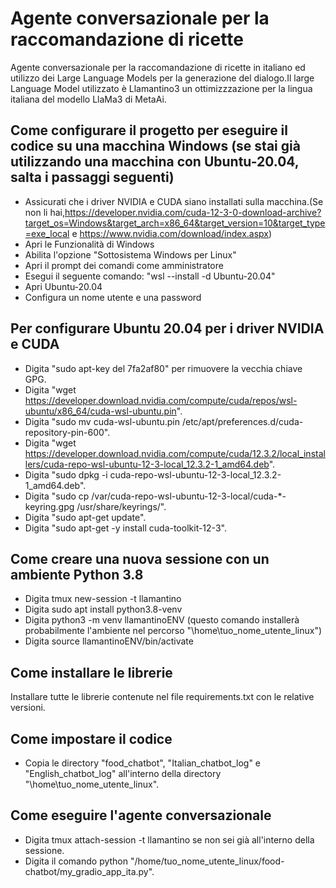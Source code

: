 # Agente conversazionale per la raccomandazione di ricette
Agente conversazionale per la raccomandazione di ricette in italiano ed utilizzo dei Large Language Models per la generazione del dialogo.Il large Language Model utilizzato è Llamantino3 un ottimizzzazione per la lingua italiana del modello LlaMa3 di MetaAi.
## Come configurare il progetto per eseguire il codice su una macchina Windows (se stai già utilizzando una macchina con Ubuntu-20.04, salta i passaggi seguenti)
* Assicurati che i driver NVIDIA e CUDA siano installati sulla macchina.(Se non li hai,https://developer.nvidia.com/cuda-12-3-0-download-archive?target_os=Windows&target_arch=x86_64&target_version=10&target_type=exe_local e https://www.nvidia.com/download/index.aspx)
* Apri le Funzionalità di Windows
* Abilita l'opzione "Sottosistema Windows per Linux"
* Apri il prompt dei comandi come amministratore
* Esegui il seguente comando: "wsl --install -d Ubuntu-20.04"
* Apri Ubuntu-20.04
* Configura un nome utente e una password
## Per configurare Ubuntu 20.04 per i driver NVIDIA e CUDA
* Digita "sudo apt-key del 7fa2af80" per rimuovere la vecchia chiave GPG.
* Digita "wget https://developer.download.nvidia.com/compute/cuda/repos/wsl-ubuntu/x86_64/cuda-wsl-ubuntu.pin".
* Digita "sudo mv cuda-wsl-ubuntu.pin /etc/apt/preferences.d/cuda-repository-pin-600".
* Digita "wget https://developer.download.nvidia.com/compute/cuda/12.3.2/local_installers/cuda-repo-wsl-ubuntu-12-3-local_12.3.2-1_amd64.deb".
* Digita "sudo dpkg -i cuda-repo-wsl-ubuntu-12-3-local_12.3.2-1_amd64.deb".
* Digita "sudo cp /var/cuda-repo-wsl-ubuntu-12-3-local/cuda-*-keyring.gpg /usr/share/keyrings/".
* Digita "sudo apt-get update".
* Digita "sudo apt-get -y install cuda-toolkit-12-3".
## Come creare una nuova sessione con un ambiente Python 3.8
* Digita tmux new-session -t llamantino
* Digita sudo apt install python3.8-venv
* Digita python3 -m venv llamantinoENV (questo comando installerà probabilmente l'ambiente nel percorso "\home\tuo_nome_utente_linux")
* Digita source llamantinoENV/bin/activate
## Come installare le librerie
Installare tutte le librerie contenute nel file requirements.txt con le relative versioni.
## Come impostare il codice
* Copia le directory "food_chatbot", "Italian_chatbot_log" e "English_chatbot_log" all'interno della directory "\home\tuo_nome_utente_linux".
## Come eseguire l'agente conversazionale
* Digita tmux attach-session -t llamantino se non sei già all'interno della sessione.
* Digita il comando python "/home/tuo_nome_utente_linux/food-chatbot/my_gradio_app_ita.py".
